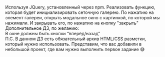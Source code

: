 Используя JQuery, установленный через npm. Реализовать функцию, которая будет инициализировать сеточную галерею. По нажатию на элемент галереи, открыть модальное окно с картинкой, по которой мы нажимали. И закрывать его, по нажатию на кнопку "закрыть"  
Дополнительное ДЗ, по желанию:  
В окне должны быть кнопки “вперёд/назад”  
П.С. В данном ДЗ есть обязательный архив HTML/CSS разметки, который нужно использовать. Представим, что вас добавили в небольшой проект, где вам нужно выполнить первое задание 😅
